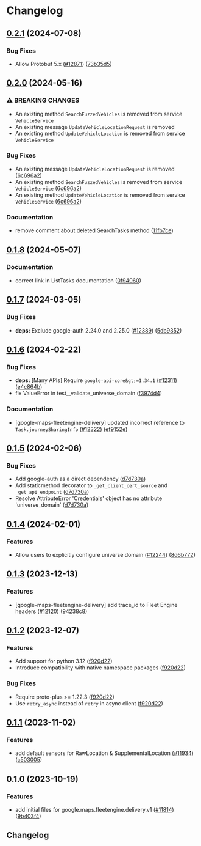 # Changelog

## [0.2.1](https://github.com/googleapis/google-cloud-python/compare/google-maps-fleetengine-delivery-v0.2.0...google-maps-fleetengine-delivery-v0.2.1) (2024-07-08)


### Bug Fixes

* Allow Protobuf 5.x ([#12871](https://github.com/googleapis/google-cloud-python/issues/12871)) ([73b35d5](https://github.com/googleapis/google-cloud-python/commit/73b35d56f8626d99ce7c3902a8c223cc09b4ca74))

## [0.2.0](https://github.com/googleapis/google-cloud-python/compare/google-maps-fleetengine-delivery-v0.1.8...google-maps-fleetengine-delivery-v0.2.0) (2024-05-16)


### ⚠ BREAKING CHANGES

* An existing method `SearchFuzzedVehicles` is removed from service `VehicleService`
* An existing message `UpdateVehicleLocationRequest` is removed
* An existing method `UpdateVehicleLocation` is removed from service `VehicleService`

### Bug Fixes

* An existing message `UpdateVehicleLocationRequest` is removed ([6c696a2](https://github.com/googleapis/google-cloud-python/commit/6c696a2f789777ed7ecdd0cf0af5dc2a6fc97d73))
* An existing method `SearchFuzzedVehicles` is removed from service `VehicleService` ([6c696a2](https://github.com/googleapis/google-cloud-python/commit/6c696a2f789777ed7ecdd0cf0af5dc2a6fc97d73))
* An existing method `UpdateVehicleLocation` is removed from service `VehicleService` ([6c696a2](https://github.com/googleapis/google-cloud-python/commit/6c696a2f789777ed7ecdd0cf0af5dc2a6fc97d73))


### Documentation

* remove comment about deleted SearchTasks method ([11fb7ce](https://github.com/googleapis/google-cloud-python/commit/11fb7cee853fde7e87a1856325f9b756e5106b33))

## [0.1.8](https://github.com/googleapis/google-cloud-python/compare/google-maps-fleetengine-delivery-v0.1.7...google-maps-fleetengine-delivery-v0.1.8) (2024-05-07)


### Documentation

* correct link in ListTasks documentation ([0f94060](https://github.com/googleapis/google-cloud-python/commit/0f94060679ef8aba9b696077dbc453de8c1646bd))

## [0.1.7](https://github.com/googleapis/google-cloud-python/compare/google-maps-fleetengine-delivery-v0.1.6...google-maps-fleetengine-delivery-v0.1.7) (2024-03-05)


### Bug Fixes

* **deps:** Exclude google-auth 2.24.0 and 2.25.0 ([#12389](https://github.com/googleapis/google-cloud-python/issues/12389)) ([5db9352](https://github.com/googleapis/google-cloud-python/commit/5db93528a1ad20825d4d12dcf5fdf9624879f2ce))

## [0.1.6](https://github.com/googleapis/google-cloud-python/compare/google-maps-fleetengine-delivery-v0.1.5...google-maps-fleetengine-delivery-v0.1.6) (2024-02-22)


### Bug Fixes

* **deps:** [Many APIs] Require `google-api-core&gt;=1.34.1` ([#12311](https://github.com/googleapis/google-cloud-python/issues/12311)) ([e4c864b](https://github.com/googleapis/google-cloud-python/commit/e4c864b3e67c7f7f33dfb0d2107fa138492ad338))
* fix ValueError in test__validate_universe_domain ([f3974d4](https://github.com/googleapis/google-cloud-python/commit/f3974d46a9ba9f549e31251ebc2daeb6b9b4745a))


### Documentation

* [google-maps-fleetengine-delivery] updated incorrect reference to `Task.journeySharingInfo` ([#12322](https://github.com/googleapis/google-cloud-python/issues/12322)) ([ef9152e](https://github.com/googleapis/google-cloud-python/commit/ef9152e4bb385976d8af743566ea02ed224901d0))

## [0.1.5](https://github.com/googleapis/google-cloud-python/compare/google-maps-fleetengine-delivery-v0.1.4...google-maps-fleetengine-delivery-v0.1.5) (2024-02-06)


### Bug Fixes

* Add google-auth as a direct dependency ([d7d730a](https://github.com/googleapis/google-cloud-python/commit/d7d730acd3b1da86b996fa18c81272f1c9a00406))
* Add staticmethod decorator to `_get_client_cert_source` and `_get_api_endpoint` ([d7d730a](https://github.com/googleapis/google-cloud-python/commit/d7d730acd3b1da86b996fa18c81272f1c9a00406))
* Resolve AttributeError 'Credentials' object has no attribute 'universe_domain' ([d7d730a](https://github.com/googleapis/google-cloud-python/commit/d7d730acd3b1da86b996fa18c81272f1c9a00406))

## [0.1.4](https://github.com/googleapis/google-cloud-python/compare/google-maps-fleetengine-delivery-v0.1.3...google-maps-fleetengine-delivery-v0.1.4) (2024-02-01)


### Features

* Allow users to explicitly configure universe domain ([#12244](https://github.com/googleapis/google-cloud-python/issues/12244)) ([8d6b772](https://github.com/googleapis/google-cloud-python/commit/8d6b7729d93c1347529a3d34ed6266af55225578))

## [0.1.3](https://github.com/googleapis/google-cloud-python/compare/google-maps-fleetengine-delivery-v0.1.2...google-maps-fleetengine-delivery-v0.1.3) (2023-12-13)


### Features

* [google-maps-fleetengine-delivery] add trace_id to Fleet Engine headers ([#12120](https://github.com/googleapis/google-cloud-python/issues/12120)) ([94238c8](https://github.com/googleapis/google-cloud-python/commit/94238c863b1806cc50d65431c425ef90dbd6ced7))

## [0.1.2](https://github.com/googleapis/google-cloud-python/compare/google-maps-fleetengine-delivery-v0.1.1...google-maps-fleetengine-delivery-v0.1.2) (2023-12-07)


### Features

* Add support for python 3.12 ([f920d22](https://github.com/googleapis/google-cloud-python/commit/f920d22f59fbd31822252b9677416a6cd436eba2))
* Introduce compatibility with native namespace packages ([f920d22](https://github.com/googleapis/google-cloud-python/commit/f920d22f59fbd31822252b9677416a6cd436eba2))


### Bug Fixes

* Require proto-plus &gt;= 1.22.3 ([f920d22](https://github.com/googleapis/google-cloud-python/commit/f920d22f59fbd31822252b9677416a6cd436eba2))
* Use `retry_async` instead of `retry` in async client ([f920d22](https://github.com/googleapis/google-cloud-python/commit/f920d22f59fbd31822252b9677416a6cd436eba2))

## [0.1.1](https://github.com/googleapis/google-cloud-python/compare/google-maps-fleetengine-delivery-v0.1.0...google-maps-fleetengine-delivery-v0.1.1) (2023-11-02)


### Features

* add default sensors for RawLocation & SupplementalLocation ([#11934](https://github.com/googleapis/google-cloud-python/issues/11934)) ([c503005](https://github.com/googleapis/google-cloud-python/commit/c503005e2cfe25cc96625506991d60ade327e213))

## 0.1.0 (2023-10-19)


### Features

* add initial files for google.maps.fleetengine.delivery.v1 ([#11814](https://github.com/googleapis/google-cloud-python/issues/11814)) ([9b403f4](https://github.com/googleapis/google-cloud-python/commit/9b403f450daebc7ab92770446769e4fc547152ba))

## Changelog
